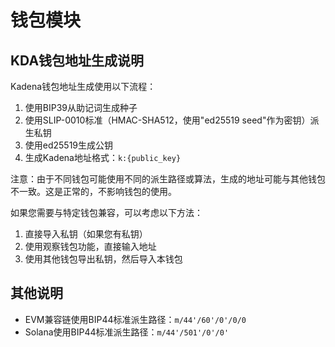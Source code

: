 # 钱包模块

## KDA钱包地址生成说明

Kadena钱包地址生成使用以下流程：

1. 使用BIP39从助记词生成种子
2. 使用SLIP-0010标准（HMAC-SHA512，使用"ed25519 seed"作为密钥）派生私钥
3. 使用ed25519生成公钥
4. 生成Kadena地址格式：`k:{public_key}`

注意：由于不同钱包可能使用不同的派生路径或算法，生成的地址可能与其他钱包不一致。这是正常的，不影响钱包的使用。

如果您需要与特定钱包兼容，可以考虑以下方法：

1. 直接导入私钥（如果您有私钥）
2. 使用观察钱包功能，直接输入地址
3. 使用其他钱包导出私钥，然后导入本钱包

## 其他说明

- EVM兼容链使用BIP44标准派生路径：`m/44'/60'/0'/0/0`
- Solana使用BIP44标准派生路径：`m/44'/501'/0'/0'`
